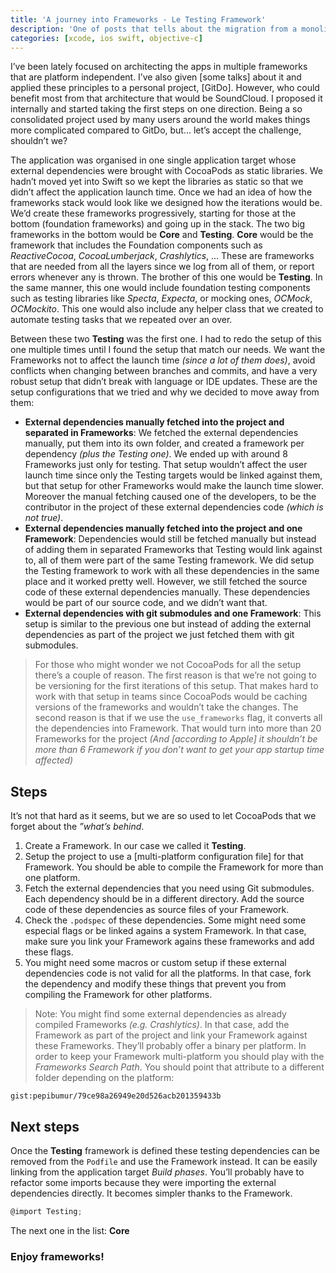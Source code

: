 ```yaml
---
title: 'A journey into Frameworks - Le Testing Framework'
description: 'One of posts that tells about the migration from a monolithic architecture based in single target to have multiple reusable Frameworks.'
categories: [xcode, ios swift, objective-c]
---
```


I’ve been lately focused on architecting the apps in multiple frameworks that are platform independent. I’ve also given [some talks] about it and applied these principles to a personal project, [GitDo]. However, who could benefit most from that architecture that would be SoundCloud. I proposed it internally and started taking the first steps on one direction. Being a so consolidated project used by many users around the world makes things more complicated compared to GitDo, but… let’s accept the challenge, shouldn’t we?

The application was organised in one single application target whose external dependencies were brought with CocoaPods as static libraries. We hadn’t moved yet into Swift so we kept the libraries as static so that we didn’t affect the application launch time. Once we had an idea of how the frameworks stack would look like we designed how the iterations would be. We’d create these frameworks progressively, starting for those at the bottom (foundation frameworks) and going up in the stack. The two big frameworks in the bottom would be **Core** and **Testing**. **Core** would be the framework that includes the Foundation components such as _ReactiveCocoa_, _CocoaLumberjack_, _Crashlytics_, … These are frameworks that are needed from all the layers since we log from all of them, or report errors whenever any is thrown. The brother of this one would be **Testing**. In the same manner, this one would include foundation testing components such as testing libraries like _Specta_, _Expecta_, or mocking ones, _OCMock_, _OCMockito_. This one would also include any helper class that we created to automate testing tasks that we repeated over an over.

Between these two **Testing** was the first one. I had to redo the setup of this one multiple times until I found the setup that match our needs. We want the Frameworks not to affect the launch time _(since a lot of them does)_, avoid conflicts when changing between branches and commits, and have a very robust setup that didn’t break with language or IDE updates. These are the setup configurations that we tried and why we decided to move away from them:

- **External dependencies manually fetched into the project and separated in Frameworks**: We fetched the external dependencies manually, put them into its own folder, and created a framework per dependency _(plus the Testing one)_. We ended up with around 8 Frameworks just only for testing. That setup wouldn’t affect the user launch time since only the Testing targets would be linked against them, but that setup for other Frameworks would make the launch time slower. Moreover the manual fetching caused one of the developers, to be the contributor in the project of these external dependencies code _(which is not true)_.
- **External dependencies manually fetched into the project and one Framework**: Dependencies would still be fetched manually but instead of adding them in separated Frameworks that Testing would link against to, all of them were part of the same Testing framework. We did setup the Testing framework to work with all these dependencies in the same place and it worked pretty well. However, we still fetched the source code of these external dependencies manually. These dependencies would be part of our source code, and we didn’t want that.
- **External dependencies with git submodules and one Framework**: This setup is similar to the previous one but instead of adding the external dependencies as part of the project we just fetched them with git submodules.

> For those who might wonder we not CocoaPods for all the setup there’s a couple of reason. The first reason is that we’re not going to be versioning for the first iterations of this setup. That makes hard to work with that setup in teams since CocoaPods would be caching versions of the frameworks and wouldn’t take the changes. The second reason is that if we use the `use_frameworks` flag, it converts all the dependencies into Framework. That would turn into more than 20 Frameworks for the project _(And [according to Apple] it shouldn’t be more than 6 Framework if you don’t want to get your app startup time affected)_

## Steps

It’s not that hard as it seems, but we are so used to let CocoaPods that we forget about the _”what’s behind_.

1. Create a Framework. In our case we called it **Testing**.
2. Setup the project to use a [multi-platform configuration file] for that Framework. You should be able to compile the Framework for more than one platform.
3. Fetch the external dependencies that you need using Git submodules. Each dependency should be in a different directory. Add the source code of these dependencies as source files of your Framework.
4. Check the `.podspec` of these dependencies. Some might need some especial flags or be linked agains a system Framework. In that case, make sure you link your Framework agains these frameworks and add these flags.
5. You might need some macros or custom setup if these external dependencies code is not valid for all the platforms. In that case, fork the dependency and modify these things that prevent you from compiling the Framework for other platforms.

> Note: You might find some external dependencies as already compiled Frameworks _(e.g. Crashlytics)_. In that case, add the Framework as part of the project and link your Framework against these Frameworks. They’ll probably offer a binary per platform. In order to keep your Framework multi-platform you should play with the _Frameworks Search Path_. You should point that attribute to a different folder depending on the platform:

`gist:pepibumur/79ce98a26949e20d526acb201359433b`

## Next steps

Once the **Testing** framework is defined these testing dependencies can be removed from the `Podfile` and use the Framework instead. It can be easily linking from the application target _Build phases_. You’ll probably have to refactor some imports because they were importing the external dependencies directly. It becomes simpler thanks to the Framework.

```objective-c
@import Testing;
```

The next one in the list: **Core**

### Enjoy frameworks!
